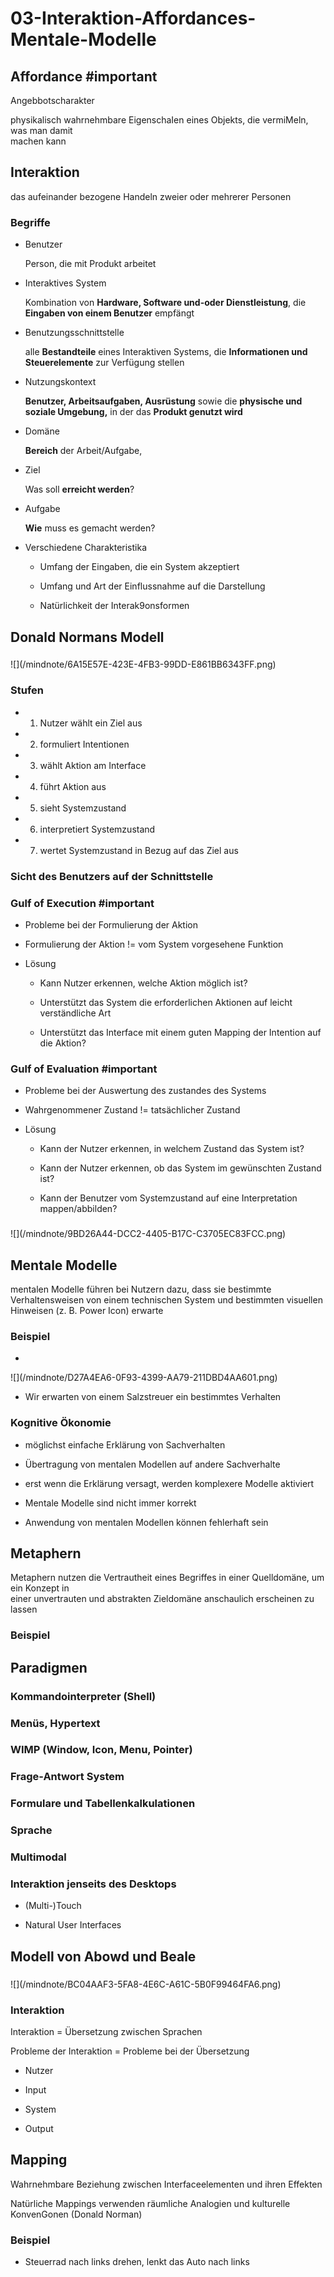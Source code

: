 # 03-Interaktion-Affordances-Mentale-Modelle


## Affordance #important

Angebbotscharakter  

physikalisch wahrnehmbare EigenschaIen eines Objekts, die vermiMeln, was man damit  
machen kann

## Interaktion

das aufeinander bezogene Handeln zweier oder mehrerer Personen

### Begriffe

- Benutzer

	Person, die mit Produkt arbeitet

- Interaktives System

	Kombination von **Hardware, Software und-oder Dienstleistung**, die **Eingaben von einem Benutzer** empfängt

- Benutzungsschnittstelle

	alle **Bestandteile** eines Interaktiven Systems, die **Informationen und Steuerelemente** zur Verfügung stellen

- Nutzungskontext

	**Benutzer, Arbeitsaufgaben, Ausrüstung** sowie die
	**physische und soziale Umgebung,** in der das **Produkt genutzt wird**

- Domäne

	**Bereich** der Arbeit/Aufgabe,

- Ziel

	Was soll **erreicht werden**?

- Aufgabe

	**Wie** muss es gemacht werden?

- Verschiedene Charakteristika

	- Umfang der Eingaben, die ein System akzeptiert  
	
	- Umfang und Art der Einflussnahme auf die Darstellung  
	
	- Natürlichkeit der Interak9onsformen

## Donald Normans Modell

### 
![]\(/mindnote/6A15E57E-423E-4FB3-99DD-E861BB6343FF.png)

### Stufen

- 1. Nutzer wählt ein Ziel aus

- 2. formuliert Intentionen

- 3. wählt Aktion am Interface

- 4.  führt Aktion aus

- 5. sieht Systemzustand

- 6. interpretiert Systemzustand

- 7. wertet Systemzustand in Bezug auf das Ziel aus

### Sicht des Benutzers auf der Schnittstelle

### Gulf of Execution #important

- Probleme bei der Formulierung der Aktion  
- Formulierung der Aktion != vom System vorgesehene Funktion

- Lösung

	- Kann Nutzer erkennen, welche Aktion möglich ist?

	- Unterstützt das System die erforderlichen Aktionen auf leicht verständliche Art

	- Unterstützt das Interface mit einem guten Mapping der Intention auf die Aktion?

### Gulf of Evaluation #important

- Probleme bei der Auswertung des zustandes des Systems  

- Wahrgenommener Zustand != tatsächlicher Zustand

- Lösung

	- Kann der Nutzer erkennen, in welchem Zustand das System ist?

	- Kann der Nutzer erkennen, ob das System im gewünschten Zustand ist?

	- Kann der Benutzer vom Systemzustand auf eine Interpretation mappen/abbilden?

### 
![]\(/mindnote/9BD26A44-DCC2-4405-B17C-C3705EC83FCC.png)

## Mentale Modelle

mentalen Modelle führen bei Nutzern dazu, dass sie bestimmte Verhaltensweisen von einem technischen System und bestimmten visuellen Hinweisen (z. B. Power Icon) erwarte

### Beispiel

- 
![]\(/mindnote/D27A4EA6-0F93-4399-AA79-211DBD4AA601.png)

- Wir erwarten von einem Salzstreuer ein bestimmtes Verhalten

### Kognitive Ökonomie

- möglichst einfache Erklärung von Sachverhalten

- Übertragung von mentalen Modellen auf andere Sachverhalte

- erst wenn die Erklärung versagt, werden komplexere Modelle aktiviert

- Mentale Modelle sind nicht immer korrekt

- Anwendung von mentalen Modellen können fehlerhaft sein

## Metaphern

Metaphern nutzen die Vertrautheit eines Begriffes in einer Quelldomäne, um ein Konzept in  
einer unvertrauten und abstrakten Zieldomäne anschaulich erscheinen zu lassen

### Beispiel

## Paradigmen

### Kommandointerpreter (Shell)

### Menüs, Hypertext

### WIMP (Window, Icon, Menu, Pointer)

### Frage-Antwort System

### Formulare und Tabellenkalkulationen

### Sprache

### Multimodal

### Interaktion jenseits des Desktops

- (Multi-)Touch

- Natural User Interfaces

## Modell von Abowd und Beale

### 
![]\(/mindnote/BC04AAF3-5FA8-4E6C-A61C-5B0F99464FA6.png)

### Interaktion

Interaktion = Übersetzung zwischen Sprachen  

Probleme der Interaktion = Probleme bei der Übersetzung

- Nutzer

- Input

- System

- Output

## Mapping

Wahrnehmbare Beziehung zwischen Interfaceelementen und ihren Effekten  

Natürliche Mappings verwenden räumliche Analogien und kulturelle KonvenGonen (Donald Norman)

### Beispiel

- Steuerrad nach links drehen, lenkt das Auto nach links